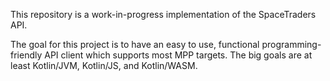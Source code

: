 This repository is a work-in-progress implementation of the SpaceTraders API.

The goal for this project is to have an easy to use, functional programming-friendly API client which supports most MPP 
targets.  The big goals are at least Kotlin/JVM, Kotlin/JS, and Kotlin/WASM.
